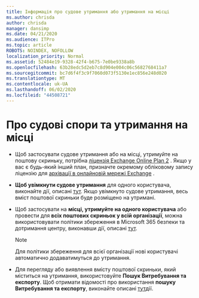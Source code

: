 ```yaml
---
title: Інформація про судове утримання або утримання на місці
ms.author: chrisda
author: chrisda
manager: dansimp
ms.date: 04/21/2020
ms.audience: ITPro
ms.topic: article
ROBOTS: NOINDEX, NOFOLLOW
localization_priority: Normal
ms.assetid: 52484e19-9328-42f4-b675-7e0be9338a8b
ms.openlocfilehash: 63b28edc5d2eb7c8d904e004c06c5682768411a7
ms.sourcegitcommit: bc7d6f4f3c9f7060d073f5130e1ec856e248d020
ms.translationtype: MT
ms.contentlocale: uk-UA
ms.lasthandoff: 06/02/2020
ms.locfileid: "44508721"
---
```

# <a name="about-litigation-holds-and-in-place-holds"></a>Про судові спори та утримання на місці

- Щоб застосувати судове утримання або на місці, утримуйте на поштову скриньку, потрібна [ліцензія Exchange Online Plan 2](https://docs.microsoft.com/office365/servicedescriptions/office-365-platform-service-description/office-365-plan-options) . Якщо у вас є будь-який інший план, призначте окремому обліковому запису ліцензію для [архівації в онлайновій мережі Exchange](https://docs.microsoft.com/office365/servicedescriptions/exchange-online-archiving-service-description/exchange-online-archiving-service-description) . 
    
- **Щоб увімкнути судове утримання** для одного користувача, виконайте дії, описані [тут](https://docs.microsoft.com/office365/SecurityCompliance/place-a-mailbox-on-litigation-hold). Якщо увімкнуто судове утримання, весь вміст поштової скриньки буде розміщено на утримані.
    
- Щоб застосувати на **місці, утримуйте на одного користувача** або провести для **всіх поштових скриньок у всій організації**, можна використовувати політики збереження в Microsoft 365 безпеки та дотримання центру, виконавши дії, описані [тут]( https://docs.microsoft.com/microsoft-365/compliance/retention-policies).
    
    > [!NOTE]
    > Для політики збереження для всієї організації нові користувачі автоматично додаватимуться до утримання. 
  
- Для перегляду або виявлення вмісту поштової скриньки, який міститься на утримання, використовуйте **Пошук Витребування та експорту**. Щоб отримати відомості про використання **пошуку Витребування та експорту**, виконайте описані [тут](https://docs.microsoft.com/microsoft-365/compliance/export-search-results)дії.
    

